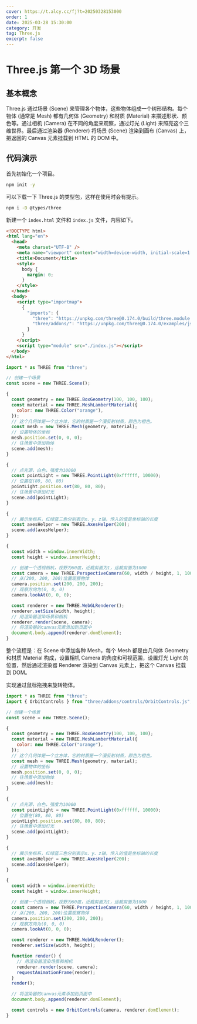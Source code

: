```yaml
---
cover: https://t.alcy.cc/fj?t=20250328153000
order: 1
date: 2025-03-28 15:30:00
category: 开发
tag: Three.js
excerpt: false
---
```


# Three.js 第一个 3D 场景

## 基本概念

Three.js 通过场景 (Scene) 来管理各个物体，这些物体组成一个树形结构。每个物体 (通常是 Mesh) 都有几何体 (Geometry) 和材质 (Material) 来描述形状、颜色等。通过相机 (Camera) 在不同的角度来观察，通过灯光 (Light) 来照亮这个三维世界。最后通过渲染器 (Renderer) 将场景 (Scene) 渲染到画布 (Canvas) 上，把返回的 Canvas 元素挂载到 HTML 的 DOM 中。

## 代码演示

首先初始化一个项目。

```sh
npm init -y
```

可以下载一下 Three.js 的类型包，这样在使用时会有提示。

```sh
npm i -D @types/three
```

新建一个 `index.html` 文件和 `index.js` 文件，内容如下。

```html title="index.html"
<!DOCTYPE html>
<html lang="en">
  <head>
    <meta charset="UTF-8" />
    <meta name="viewport" content="width=device-width, initial-scale=1.0" />
    <title>Document</title>
    <style>
      body {
        margin: 0;
      }
    </style>
  </head>
  <body>
    <script type="importmap">
      {
        "imports": {
          "three": "https://unpkg.com/three@0.174.0/build/three.module.js",
          "three/addons/": "https://unpkg.com/three@0.174.0/examples/jsm/"
        }
      }
    </script>
    <script type="module" src="./index.js"></script>
  </body>
</html>
```

```JavaScript title="index.js"
import * as THREE from "three";

// 创建一个场景
const scene = new THREE.Scene();

{
  const geometry = new THREE.BoxGeometry(100, 100, 100);
  const material = new THREE.MeshLambertMaterial({
    color: new THREE.Color("orange"),
  });
  // 这个几何体是一个立方体，它的材质是一个漫反射材质，颜色为橙色。
  const mesh = new THREE.Mesh(geometry, material);
  // 设置物体的坐标
  mesh.position.set(0, 0, 0);
  // 往场景中添加物体
  scene.add(mesh);
}

{
  // 点光源，白色，强度为10000
  const pointLight = new THREE.PointLight(0xffffff, 10000);
  // 位置在(80, 80, 80)
  pointLight.position.set(80, 80, 80);
  // 往场景中添加灯光
  scene.add(pointLight);
}

{
  // 展示坐标系，红绿蓝三色分别表示x、y、z轴，传入的值是坐标轴的长度
  const axesHelper = new THREE.AxesHelper(200);
  scene.add(axesHelper);
}

{
  const width = window.innerWidth;
  const height = window.innerHeight;

  // 创建一个透视相机，视野为60度，近裁剪面为1，远裁剪面为1000
  const camera = new THREE.PerspectiveCamera(60, width / height, 1, 1000);
  // 从(200, 200, 200)位置观察物体
  camera.position.set(200, 200, 200);
  // 观察方向为(0, 0, 0)
  camera.lookAt(0, 0, 0);

  const renderer = new THREE.WebGLRenderer();
  renderer.setSize(width, height);
  // 用渲染器渲染场景和相机
  renderer.render(scene, camera);
  // 将渲染器的canvas元素添加到页面中
  document.body.append(renderer.domElement);
}
```

整个流程是：在 Scene 中添加各种 Mesh，每个 Mesh 都是由几何体 Geometry 和材质 Material 构成，设置相机 Camera 的角度和可视范围，设置灯光 Light 的位置，然后通过渲染器 Renderer 渲染到 Canvas 元素上，把这个 Canvas 挂载到 DOM。

实现通过鼠标拖拽来旋转物体。

```JavaScript {2,49-54,59} title="index.js"
import * as THREE from "three";
import { OrbitControls } from "three/addons/controls/OrbitControls.js";

// 创建一个场景
const scene = new THREE.Scene();

{
  const geometry = new THREE.BoxGeometry(100, 100, 100);
  const material = new THREE.MeshLambertMaterial({
    color: new THREE.Color("orange"),
  });
  // 这个几何体是一个立方体，它的材质是一个漫反射材质，颜色为橙色。
  const mesh = new THREE.Mesh(geometry, material);
  // 设置物体的坐标
  mesh.position.set(0, 0, 0);
  // 往场景中添加物体
  scene.add(mesh);
}

{
  // 点光源，白色，强度为10000
  const pointLight = new THREE.PointLight(0xffffff, 10000);
  // 位置在(80, 80, 80)
  pointLight.position.set(80, 80, 80);
  // 往场景中添加灯光
  scene.add(pointLight);
}

{
  // 展示坐标系，红绿蓝三色分别表示x、y、z轴，传入的值是坐标轴的长度
  const axesHelper = new THREE.AxesHelper(200);
  scene.add(axesHelper);
}

{
  const width = window.innerWidth;
  const height = window.innerHeight;

  // 创建一个透视相机，视野为60度，近裁剪面为1，远裁剪面为1000
  const camera = new THREE.PerspectiveCamera(60, width / height, 1, 1000);
  // 从(200, 200, 200)位置观察物体
  camera.position.set(200, 200, 200);
  // 观察方向为(0, 0, 0)
  camera.lookAt(0, 0, 0);

  const renderer = new THREE.WebGLRenderer();
  renderer.setSize(width, height);

  function render() {
    // 用渲染器渲染场景和相机
    renderer.render(scene, camera);
    requestAnimationFrame(render);
  }
  render();

  // 将渲染器的canvas元素添加到页面中
  document.body.append(renderer.domElement);

  const controls = new OrbitControls(camera, renderer.domElement);
}
```
